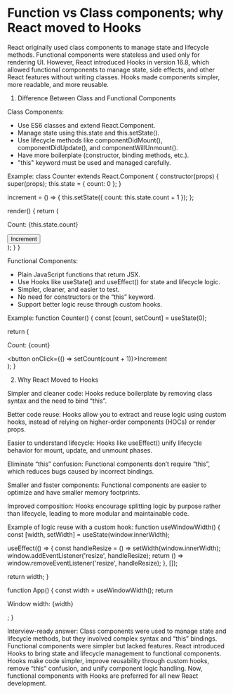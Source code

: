 # Function vs Class components; why React moved to Hooks

React originally used class components to manage state and lifecycle methods. Functional components were stateless and used only for rendering UI. However, React introduced Hooks in version 16.8, which allowed functional components to manage state, side effects, and other React features without writing classes. Hooks made components simpler, more readable, and more reusable.

1. Difference Between Class and Functional Components

Class Components:

* Use ES6 classes and extend React.Component.
* Manage state using this.state and this.setState().
* Use lifecycle methods like componentDidMount(), componentDidUpdate(), and componentWillUnmount().
* Have more boilerplate (constructor, binding methods, etc.).
* "this" keyword must be used and managed carefully.

Example:
class Counter extends React.Component {
constructor(props) {
super(props);
this.state = { count: 0 };
}

increment = () => {
this.setState({ count: this.state.count + 1 });
};

render() {
return ( <div> <p>Count: {this.state.count}</p> <button onClick={this.increment}>Increment</button> </div>
);
}
}

Functional Components:

* Plain JavaScript functions that return JSX.
* Use Hooks like useState() and useEffect() for state and lifecycle logic.
* Simpler, cleaner, and easier to test.
* No need for constructors or the “this” keyword.
* Support better logic reuse through custom hooks.

Example:
function Counter() {
const [count, setCount] = useState(0);

return ( <div> <p>Count: {count}</p>
<button onClick={() => setCount(count + 1)}>Increment</button> </div>
);
}

2. Why React Moved to Hooks

Simpler and cleaner code:
Hooks reduce boilerplate by removing class syntax and the need to bind “this”.

Better code reuse:
Hooks allow you to extract and reuse logic using custom hooks, instead of relying on higher-order components (HOCs) or render props.

Easier to understand lifecycle:
Hooks like useEffect() unify lifecycle behavior for mount, update, and unmount phases.

Eliminate “this” confusion:
Functional components don’t require “this”, which reduces bugs caused by incorrect bindings.

Smaller and faster components:
Functional components are easier to optimize and have smaller memory footprints.

Improved composition:
Hooks encourage splitting logic by purpose rather than lifecycle, leading to more modular and maintainable code.

Example of logic reuse with a custom hook:
function useWindowWidth() {
const [width, setWidth] = useState(window.innerWidth);

useEffect(() => {
const handleResize = () => setWidth(window.innerWidth);
window.addEventListener('resize', handleResize);
return () => window.removeEventListener('resize', handleResize);
}, []);

return width;
}

function App() {
const width = useWindowWidth();
return <p>Window width: {width}</p>;
}

Interview-ready answer:
Class components were used to manage state and lifecycle methods, but they involved complex syntax and “this” bindings. Functional components were simpler but lacked features. React introduced Hooks to bring state and lifecycle management to functional components. Hooks make code simpler, improve reusability through custom hooks, remove “this” confusion, and unify component logic handling. Now, functional components with Hooks are preferred for all new React development.
